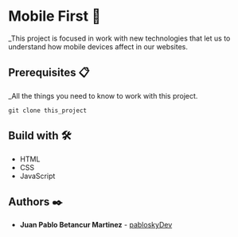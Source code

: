 # Mobile First 🚀

_This project is focused in work with new technologies that let us to understand how mobile devices affect in our websites.

## Prerequisites 📋

_All the things you need to know to work with this project.

``` git
git clone this_project
```

## Build with 🛠️

* HTML
* CSS
* JavaScript

## Authors ✒️

* **Juan Pablo Betancur Martinez** - [pabloskyDev](https://github.com/pabloskyDev)
